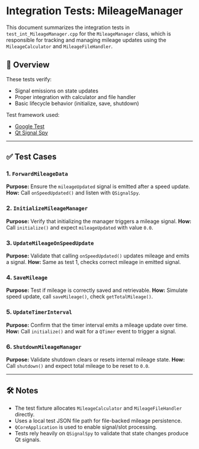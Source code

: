 # Integration Tests: MileageManager

This document summarizes the integration tests in `test_int_MileageManager.cpp` for the `MileageManager` class, which is responsible for tracking and managing mileage updates using the `MileageCalculator` and `MileageFileHandler`.

## 🧪 Overview

These tests verify:
- Signal emissions on state updates
- Proper integration with calculator and file handler
- Basic lifecycle behavior (initialize, save, shutdown)

Test framework used:
- [Google Test](https://github.com/google/googletest)
- [Qt Signal Spy](https://doc.qt.io/qt-6/qsignalspy.html)

---

## ✅ Test Cases

### 1. `ForwardMileageData`
**Purpose:** Ensure the `mileageUpdated` signal is emitted after a speed update.
**How:** Call `onSpeedUpdated()` and listen with `QSignalSpy`.

### 2. `InitializeMileageManager`
**Purpose:** Verify that initializing the manager triggers a mileage signal.
**How:** Call `initialize()` and expect `mileageUpdated` with value `0.0`.

### 3. `UpdateMileageOnSpeedUpdate`
**Purpose:** Validate that calling `onSpeedUpdated()` updates mileage and emits a signal.
**How:** Same as test 1, checks correct mileage in emitted signal.

### 4. `SaveMileage`
**Purpose:** Test if mileage is correctly saved and retrievable.
**How:** Simulate speed update, call `saveMileage()`, check `getTotalMileage()`.

### 5. `UpdateTimerInterval`
**Purpose:** Confirm that the timer interval emits a mileage update over time.
**How:** Call `initialize()` and wait for a `QTimer` event to trigger a signal.

### 6. `ShutdownMileageManager`
**Purpose:** Validate shutdown clears or resets internal mileage state.
**How:** Call `shutdown()` and expect total mileage to be reset to `0.0`.

---

## 🛠 Notes

- The test fixture allocates `MileageCalculator` and `MileageFileHandler` directly.
- Uses a local test JSON file path for file-backed mileage persistence.
- `QCoreApplication` is used to enable signal/slot processing.
- Tests rely heavily on `QSignalSpy` to validate that state changes produce Qt signals.
